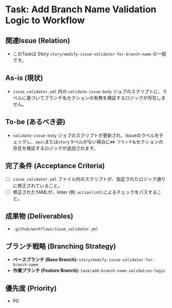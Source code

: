 # Task: Add Branch Name Validation Logic to Workflow

## 関連Issue (Relation)
- このTaskは Story `story/modify-issue-validator-for-branch-name` の一部です。

## As-is (現状)
- `issue_validator.yml` 内の `validate-issue-body` ジョブのスクリプトに、ラベルに基づいてブランチ名セクションの有無を検証するロジックが存在しません。

## To-be (あるべき姿)
- `validate-issue-body` ジョブのスクリプトが更新され、Issueのラベルをチェックし、`epic`または`story`ラベルがない場合に`## ブランチ名`セクションの存在を検証するロジックが追加されます。

## 完了条件 (Acceptance Criteria)
- [ ] `issue_validator.yml` ファイル内のスクリプトが、指定されたロジック通りに修正されていること。
- [ ] 修正されたYAMLが、linter (例: `actionlint`) によるチェックをパスすること。

## 成果物 (Deliverables)
- `.github/workflows/issue_validator.yml`

## ブランチ戦略 (Branching Strategy)
- **ベースブランチ (Base Branch):** `story/modify-issue-validator-for-branch-name`
- **作業ブランチ (Feature Branch):** `task/add-branch-name-validation-logic`

## 優先度 (Priority)
- P0
